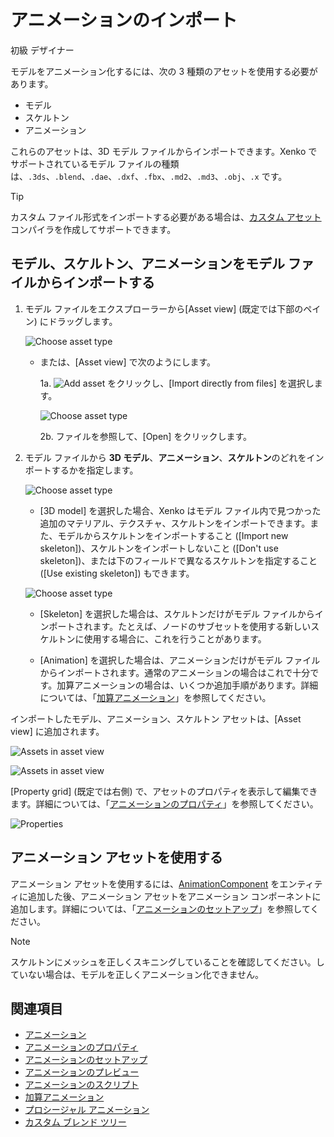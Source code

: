 # アニメーションのインポート

<span class="label label-doc-level">初級</span>
<span class="label label-doc-audience">デザイナー</span>

モデルをアニメーション化するには、次の 3 種類のアセットを使用する必要があります。

* モデル
* スケルトン
* アニメーション

これらのアセットは、3D モデル ファイルからインポートできます。Xenko でサポートされているモデル ファイルの種類は、``.3ds``、``.blend``、``.dae``、``.dxf``、``.fbx``、``.md2``、``.md3``、``.obj``、``.x`` です。

> [!TIP]
> カスタム ファイル形式をインポートする必要がある場合は、[カスタム アセット](../engine/assets/create-a-custom-asset.md) コンパイラを作成してサポートできます。

## モデル、スケルトン、アニメーションをモデル ファイルからインポートする

1. モデル ファイルをエクスプローラーから[Asset view] (既定では下部のペイン) にドラッグします。

    ![Choose asset type](media/create-and-add-assets-drag-and-drop-model.png)

    * または、[Asset view] で次のようにします。

        1a. ![Add asset](media/create-and-add-assets-add-new-asset-button.png) をクリックし、[Import directly from files] を選択します。

        ![Choose asset type](media/create-and-add-assets-add-new1.png)

        2b. ファイルを参照して、[Open] をクリックします。

2. モデル ファイルから **3D モデル**、**アニメーション**、**スケルトン**のどれをインポートするかを指定します。

    ![Choose asset type](media/create-and-add-assets-choose-asset-type.png)

    * [3D model] を選択した場合、Xenko はモデル ファイル内で見つかった追加のマテリアル、テクスチャ、スケルトンをインポートできます。また、モデルからスケルトンをインポートすること ([Import new skeleton])、スケルトンをインポートしないこと ([Don't use skeleton])、または下のフィールドで異なるスケルトンを指定すること ([Use existing skeleton]) もできます。

    ![Choose asset type](media/create-and-add-assets-model-import-parameters.png)

    * [Skeleton] を選択した場合は、スケルトンだけがモデル ファイルからインポートされます。たとえば、ノードのサブセットを使用する新しいスケルトンに使用する場合に、これを行うことがあります。

    * [Animation] を選択した場合は、アニメーションだけがモデル ファイルからインポートされます。通常のアニメーションの場合はこれで十分です。加算アニメーションの場合は、いくつか追加手順があります。詳細については、「[加算アニメーション](additive-animation.md)」を参照してください。

インポートしたモデル、アニメーション、スケルトン アセットは、[Asset view] に追加されます。

![Assets in asset view](media/assets-in-asset-view1.png)

![Assets in asset view](media/assets-in-asset-view2.png)

[Property grid] (既定では右側) で、アセットのプロパティを表示して編集できます。詳細については、「[アニメーションのプロパティ](animation-properties.md)」を参照してください。

![Properties](media/animations-properties.png)

## アニメーション アセットを使用する

アニメーション アセットを使用するには、[AnimationComponent](xref:SiliconStudio.Xenko.Engine.AnimationComponent) をエンティティに追加した後、アニメーション アセットをアニメーション コンポーネントに追加します。詳細については、「[アニメーションのセットアップ](set-up-animations.md)」を参照してください。

>[!NOTE]
>スケルトンにメッシュを正しくスキニングしていることを確認してください。していない場合は、モデルを正しくアニメーション化できません。

## 関連項目

* [アニメーション](index.md)
* [アニメーションのプロパティ](animation-properties.md)
* [アニメーションのセットアップ](set-up-animations.md)
* [アニメーションのプレビュー](preview-animations.md)
* [アニメーションのスクリプト](animation-scripts.md)
* [加算アニメーション](additive-animation.md)
* [プロシージャル アニメーション](procedural-animation.md)
* [カスタム ブレンド ツリー](custom-blend-trees.md)
